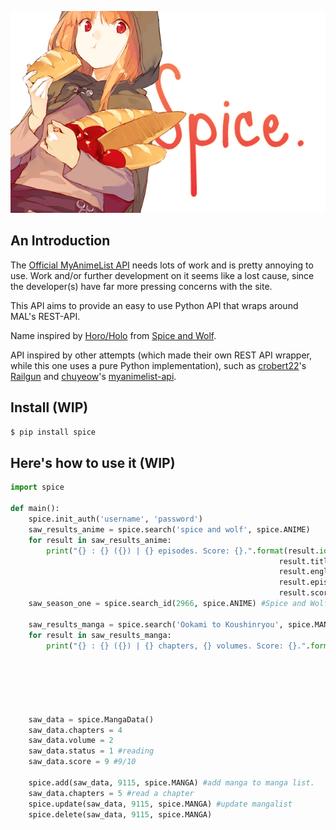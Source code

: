 <p align="center"><img src="rsrc/horo_banner.png"></img></p>

## An Introduction

The [Official MyAnimeList API](http://myanimelist.net/modules.php?go=api) needs lots of work and is pretty annoying to use. Work and/or further development on it seems like a lost cause, since the developer(s) have far more pressing concerns with the site.

This API aims to provide an easy to use Python API that wraps around MAL's
REST-API.

Name inspired by [Horo/Holo](http://myanimelist.net/character/7373/Holo) from [Spice and Wolf](http://myanimelist.net/anime/2966/Ookami_to_Koushinryou?q=Spice%20and%20Wolf).

API inspired by other attempts (which made their own REST API wrapper, while this one uses a pure Python implementation), such as [crobert22](https://github.com/croberts22)'s [Railgun](https://github.com/croberts22/railgun) and [chuyeow](https://github.com/chuyeow)'s [myanimelist-api](https://github.com/chuyeow/myanimelist-api).

## Install (WIP)

```bash
$ pip install spice
```

## Here's how to use it (WIP)

```python
import spice

def main():
    spice.init_auth('username', 'password')
    saw_results_anime = spice.search('spice and wolf', spice.ANIME)
    for result in saw_results_anime:
    	print("{} : {} ({}) | {} episodes. Score: {}.".format(result.id,
															result.title,
															result.english,
															result.episodes,
															result.score)
    saw_season_one = spice.search_id(2966, spice.ANIME) #Spice and Wolf, Season 1

    saw_results_manga = spice.search('Ookami to Koushinryou', spice.MANGA)
    for result in saw_results_manga:
    	print("{} : {} ({}) | {} chapters, {} volumes. Score: {}.".format(result.id,
																		result.title,
																		result.english,
																		result.chapters,
																		result.volumes,
																		result.score)
    
    saw_data = spice.MangaData()
    saw_data.chapters = 4
    saw_data.volume = 2
    saw_data.status = 1 #reading
    saw_data.score = 9 #9/10
    
    spice.add(saw_data, 9115, spice.MANGA) #add manga to manga list.
    saw_data.chapters = 5 #read a chapter
    spice.update(saw_data, 9115, spice.MANGA) #update mangalist
    spice.delete(saw_data, 9115, spice.MANGA)

```
